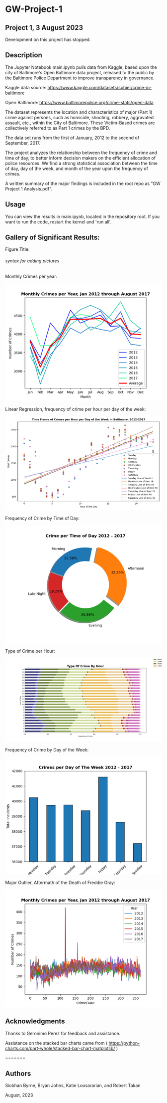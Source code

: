 # GW-Project-1
## Project 1, 3 August 2023

Development on this project has stopped.

## Description

The Jupyter Notebook main.ipynb pulls data from Kaggle, based upon the city of Baltimore's  Open Baltimore data project, released to the public by the Baltimore Police Department to improve transparency in governance.

Kaggle data source: https://www.kaggle.com/datasets/sohier/crime-in-baltimore

Open Baltimore: https://www.baltimorepolice.org/crime-stats/open-data

The dataset represents the location and characteristics of major (Part 1) crime against persons, such as homicide, shooting, robbery, aggravated assault, etc., within the City of Baltimore. These Victim-Based crimes are collectively referred to as Part 1 crimes by the BPD.

The data set runs from the first of January, 2012 to the second of September, 2017.

The project analyzes the relationship between the frequency of crime and time of day, to better inform decision makers on the efficient allocation of police resources. We find a strong statistical association between the time of day, day of the week, and month of the year upon the frequency of crimes.

A written summary of the major findings is included in the root repo as "GW Project 1 Analysis.pdf".

## Usage

You can view the results in main.ipynb, located in the repository root. If you want to run the code, restart the kernel and 'run all'.

## Gallery of Significant Results:

Figure Title:

###### syntax for adding pictures

Monthly Crimes per year:

![Monthly Crimed per year](Images/per_month.png)

Linear Regression, frequency of crime per hour per day of the week:

![Linear Regression, per hour per day of week](Images/per_hour_per_weekday.png)

Frequency of Crime by Time of Day:

![Crime by Time of Day](Images/per_time_of_day.png)

Type of Crime per Hour:

![Type of Crime per hour](Images/type_per_hour.png)

Frequency of Crime by Day of the Week:

![Crime by Day of Week](Images/per_weekday.png)

Major Outlier, Aftermath of the Death of Freddie Gray:

![Outlier](Images/outlier.png)



## Acknowledgments

Thanks to Geronimo Perez for feedback and assistance.

Assistance on the stacked bar charts came from ( https://python-charts.com/part-whole/stacked-bar-chart-matplotlib/ )

=======
## Authors

Siobhan Byrne, Bryan Johns, Katie Loosararian, and Robert Takan

August, 2023

